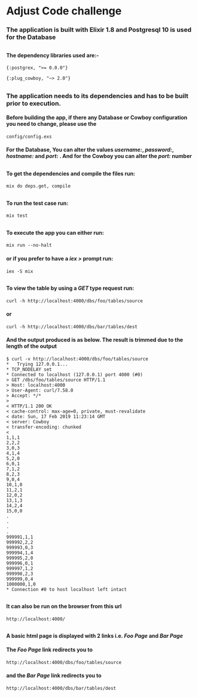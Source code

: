 # Adjust Code challenge
### The application is built with Elixir 1.8 and Postgresql 10 is used for the Database
##


#### The dependency libraries used are:- 

```
{:postgrex, ">= 0.0.0"}
```
 
```
{:plug_cowboy, "~> 2.0"}
```
##
### The application needs to its dependencies and has to be built prior to execution.

#### Before building the app, if there any Database or Cowboy configuration you need to change, please use the
    
```
config/config.exs
```     

#### For the Database, You can alter the values *username:*, *password:*, *hostname:* and *port:* . And for the Cowboy you can alter the *port:* number
## 

#### To get the dependencies and compile the files run:

```
mix do deps.get, compile
```
##

#### To run the test case run:

```
mix test
```
##

#### To execute the app you can either run:

```
mix run --no-halt
``` 

#### or if you prefer to have a *iex >* prompt run:

```
iex -S mix
```  

##
#### To view the table by using a *GET* type request run:

```
curl -h http://localhost:4000/dbs/foo/tables/source
``` 

#### or

```
curl -h http://localhost:4000/dbs/bar/tables/dest
```

#### And the output produced is as below. The result is trimmed due to the length of the output

```
$ curl -v http://localhost:4000/dbs/foo/tables/source
*   Trying 127.0.0.1...
* TCP_NODELAY set
* Connected to localhost (127.0.0.1) port 4000 (#0)
> GET /dbs/foo/tables/source HTTP/1.1
> Host: localhost:4000
> User-Agent: curl/7.58.0
> Accept: */*
> 
< HTTP/1.1 200 OK
< cache-control: max-age=0, private, must-revalidate
< date: Sun, 17 Feb 2019 11:23:14 GMT
< server: Cowboy
< transfer-encoding: chunked
< 
1,1,1
2,2,2
3,0,3
4,1,4
5,2,0
6,0,1
7,1,2
8,2,3
9,0,4
10,1,0
11,2,1
12,0,2
13,1,3
14,2,4
15,0,0
.
.
.
.
999991,1,1
999992,2,2
999993,0,3
999994,1,4
999995,2,0
999996,0,1
999997,1,2
999998,2,3
999999,0,4
1000000,1,0
* Connection #0 to host localhost left intact
```
##

#### It can also be run on the browser from this url

```
http://localhost:4000/
```

##

#### A basic html page is displayed with 2 links i.e. *Foo Page* and *Bar Page*

#### The *Foo Page* link redirects you to 

```
http://localhost:4000/dbs/foo/tables/source
```

#### and the *Bar Page* link redirects you to

```
http://localhost:4000/dbs/bar/tables/dest
```
##